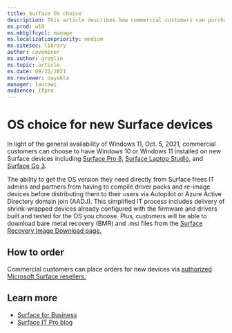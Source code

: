 ```yaml
---
title: Surface OS choice 
description: This article describes how commercial customers can purchase new Surface devices with Windows 10 or Windows 11. 
ms.prod: w10
ms.mktglfcycl: manage
ms.localizationpriority: medium
ms.sitesec: library
author: coveminer
ms.author: greglin
ms.topic: article
ms.date: 09/22/2021
ms.reviewer: oayakta
manager: laurawi
audience: itpro
---
```


# OS choice for new Surface devices
 
In light of the general availability of Windows 11, Oct. 5, 2021, commercial customers can choose to have Windows 10 or Windows 11 installed on new Surface devices including [Surface Pro 8](https://www.microsoft.com/surface/business/surface-pro-8), [Surface Laptop Studio](https://www.microsoft.com/surface/business/surface-laptop-studio), and [Surface Go 3](https://www.microsoft.com/surface/business/surface-go-3).  
 
The ability to get the OS version they need directly from Surface frees IT admins and partners from having to compile driver packs and re-image devices before distributing them to their users via Autopilot or Azure Active Directory domain join (AADJ). This simplified IT process includes delivery of shrink-wrapped devices already configured with the firmware and drivers built and tested for the OS you choose. Plus, customers will be able to download bare metal recovery (BMR) and .msi files from the [Surface Recovery Image Download page.](https://support.microsoft.com/surface-recovery-image) 
 
## How to order

Commercial customers can place orders for new devices via [authorized Microsoft Surface resellers.](https://www.microsoft.com/surface/business/where-to-buy-microsoft-surface?)

## Learn more

- [Surface for Business](https://www.microsoft.com/surface/business)
- [Surface IT Pro blog](https://techcommunity.microsoft.com/t5/surface-it-pro-blog/bg-p/SurfaceITPro)